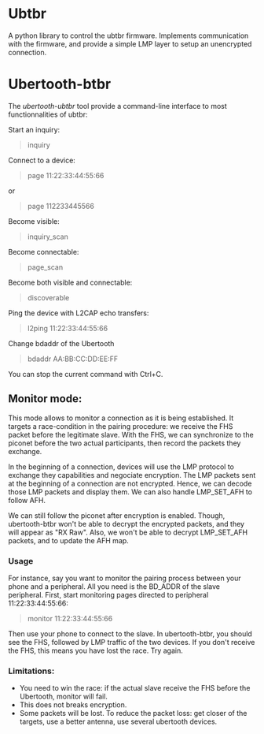 # Ubtbr
A python library to control the ubtbr firmware.
Implements communication with the firmware, and provide a simple
LMP layer to setup an unencrypted connection.

# Ubertooth-btbr

The *ubertooth-ubtbr* tool provide a command-line interface to most functionnalities of ubtbr:

Start an inquiry:
> inquiry

Connect to a device:
> page 11:22:33:44:55:66

or 
> page 112233445566

Become visible:
> inquiry_scan

Become connectable:
> page_scan

Become both visible and connectable:
> discoverable

Ping the device with L2CAP echo transfers:
> l2ping 11:22:33:44:55:66

Change bdaddr of the Ubertooth
> bdaddr AA:BB:CC:DD:EE:FF

You can stop the current command with Ctrl+C.

## Monitor mode:
This mode allows to monitor a connection as it is being established.
It targets a race-condition in the pairing procedure: we receive the FHS packet before the legitimate slave.
With the FHS, we can synchronize to the piconet before the two actual participants, then record the packets they exchange.

In the beginning of a connection, devices will use the LMP protocol to exchange they capabilities and negociate encryption. 
The LMP packets sent at the beginning of a connection are not encrypted.
Hence, we can decode those LMP packets and display them. We can also handle LMP_SET_AFH to follow AFH.

We can still follow the piconet after encryption is enabled.
Though, ubertooth-btbr won't be able to decrypt the encrypted packets, and they will appear as "RX Raw". 
Also, we won't be able to decrypt LMP_SET_AFH packets, and to update the AFH map.

### Usage
For instance, say you want to monitor the pairing process between your phone and a peripheral.
All you need is the BD_ADDR of the slave peripheral.
First, start monitoring pages directed to peripheral 11:22:33:44:55:66:
> monitor 11:22:33:44:55:66

Then use your phone to connect to the slave. In ubertooth-btbr, you should see the FHS, followed by LMP traffic of the two devices.
If you don't receive the FHS, this means you have lost the race. Try again.

### Limitations:
- You need to win the race: if the actual slave receive the FHS before the Ubertooth, monitor will fail.
- This does not breaks encryption.
- Some packets will be lost. To reduce the packet loss: get closer of the targets, use a better antenna, use several ubertooth devices.
